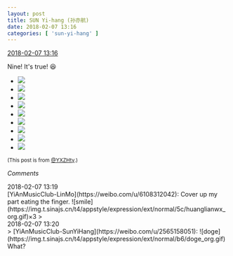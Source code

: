 ```yaml
---
layout: post
title: SUN Yi-hang (孙亦航)
date: 2018-02-07 13:16
categories: [ 'sun-yi-hang' ]
---
```


<div class="weibo-info">
  <a href="https://weibo.com/2565158051/G20i0jSKe">2018-02-07 13:16</a>
</div>

Nine! It's true! 😆

<!-- more -->

<ul class="weibo-pic-list-3">
  <li class="weibo-pic">
    <a href="//wx4.sinaimg.cn/mw690/98e534a3gy1fo7t4j0wm3j21ho1hox6r.jpg"><img src="//wx4.sinaimg.cn/thumb150/98e534a3gy1fo7t4j0wm3j21ho1hox6r.jpg"/></a>
  </li>
  <li class="weibo-pic">
    <a href="//wx1.sinaimg.cn/mw690/98e534a3gy1fo7t43xl63j21ho1hob2c.jpg"><img src="//wx1.sinaimg.cn/thumb150/98e534a3gy1fo7t43xl63j21ho1hob2c.jpg"/></a>
  </li>
  <li class="weibo-pic">
    <a href="//wx3.sinaimg.cn/mw690/98e534a3gy1fo7t4qw8raj21ho1hox6q.jpg"><img src="//wx3.sinaimg.cn/thumb150/98e534a3gy1fo7t4qw8raj21ho1hox6q.jpg"/></a>
  </li>
  <li class="weibo-pic">
    <a href="//wx4.sinaimg.cn/mw690/98e534a3gy1fo7t4trjwcj21ho1ho4io.jpg"><img src="//wx4.sinaimg.cn/thumb150/98e534a3gy1fo7t4trjwcj21ho1ho4io.jpg"/></a>
  </li>
  <li class="weibo-pic">
    <a href="//wx3.sinaimg.cn/mw690/98e534a3gy1fo7t4yevjkj21ho1hoax9.jpg"><img src="//wx3.sinaimg.cn/thumb150/98e534a3gy1fo7t4yevjkj21ho1hoax9.jpg"/></a>
  </li>
  <li class="weibo-pic">
    <a href="//wx1.sinaimg.cn/mw690/98e534a3gy1fo7t542srdj21ho1ho4mz.jpg"><img src="//wx1.sinaimg.cn/thumb150/98e534a3gy1fo7t542srdj21ho1ho4mz.jpg"/></a>
  </li>
  <li class="weibo-pic">
    <a href="//wx1.sinaimg.cn/mw690/98e534a3gy1fo7t5pra7gj21ho1hokb4.jpg"><img src="//wx1.sinaimg.cn/thumb150/98e534a3gy1fo7t5pra7gj21ho1hokb4.jpg"/></a>
  </li>
  <li class="weibo-pic">
    <a href="//wx3.sinaimg.cn/mw690/98e534a3gy1fo7t5s659sj21ho1ho7qb.jpg"><img src="//wx3.sinaimg.cn/thumb150/98e534a3gy1fo7t5s659sj21ho1ho7qb.jpg"/></a>
  </li>
  <li class="weibo-pic">
    <a href="//wx4.sinaimg.cn/mw690/98e534a3gy1fo7t5v017vj21ho1hox32.jpg"><img src="//wx4.sinaimg.cn/thumb150/98e534a3gy1fo7t5v017vj21ho1hox32.jpg"/></a>
  </li>
</ul>

<small>(This post is from [@YXZHty](http://weibo.com/2565158051).)</small>

*Comments*

<div class="weibo-info">2018-02-07 13:19</div>
[YiAnMusicClub-LinMo](https://weibo.com/u/6108312042): Cover up my part eating the finger. ![smile](https://img.t.sinajs.cn/t4/appstyle/expression/ext/normal/5c/huanglianwx_org.gif)×3
> <div class="weibo-info">2018-02-07 13:20</div>
> [YiAnMusicClub-SunYiHang](https://weibo.com/u/2565158051): ![doge](https://img.t.sinajs.cn/t4/appstyle/expression/ext/normal/b6/doge_org.gif) What?
